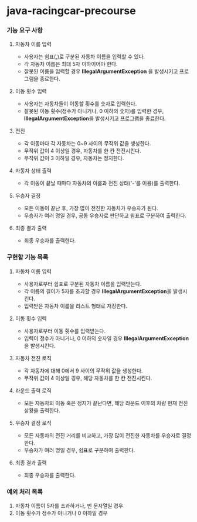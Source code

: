 # java-racingcar-precourse

### 기능 요구 사항

1. 자동차 이름 입력
    * 사용자는 쉼표(,)로 구분된 자동차 이름을 입력할 수 있다.
    * 각 자동차 이름은 최대 5자 이하이어야 한다.
    * 잘못된 이름을 입력할 경우 **IllegalArgumentException** 을 발생시키고 프로그램을 종료한다.   

2. 이동 횟수 입력
    * 사용자는 자동차들이 이동할 횟수를 숫자로 입력한다.
    * 잘못된 이동 횟수(정수가 아니거나, 0 이하의 숫자)를 입력한 경우, **IllegalArgumentException**을 발생시키고 프로그램을 종료한다.   

3. 전진
    * 각 이동마다 각 자동차는 0~9 사이의 무작위 값을 생성한다.
    * 무작위 값이 4 이상일 경우, 자동차를 한 칸 전진시킨다.
    * 무작위 값이 3 이하일 경우, 자동차는 정지한다.    

4. 자동차 상태 출력
    * 각 이동이 끝날 때마다 자동차의 이름과 전진 상태('-'를 이용)를 출력한다.

5. 우승자 결정
    * 모든 이동이 끝난 후, 가장 많이 전진한 자동차가 우승자가 된다.
    * 우승자가 여러 명일 경우, 공동 우승자로 판단하고 쉼표로 구분하여 출력한다.

6. 최종 결과 출력
    * 최종 우승자를 출력한다.

### 구현할 기능 목록

1. 자동차 이름 입력
    * 사용자로부터 쉼표로 구분된 자동차 이름을 입력받는다.
    * 각 이름의 길이가 5자를 초과할 경우 **IllegalArgumentException**을 발생시킨다.
    * 입력받은 자동차 이름을 리스트 형태로 저장한다.

2. 이동 횟수 입력
    * 사용자로부터 이동 횟수를 입력받는다.
    * 입력이 정수가 아니거나, 0 이하의 숫자일 경우 **IllegalArgumentException**을 발생시킨다.

3. 자동차 전진 로직
    * 각 자동차에 대해 0에서 9 사이의 무작위 값을 생성한다.
    * 무작위 값이 4 이상일 경우, 해당 자동차를 한 칸 전진시킨다.

4. 라운드 출력 로직
    * 모든 자동차의 이동 혹은 정지가 끝난다면, 해당 라운드 이후의 차량 현재 전진 상황을 출력한다.

5. 우승자 결정 로직
    * 모든 자동차의 전진 거리를 비교하고, 가장 많이 전진한 자동차를 우승자로 결정한다.
    * 우승자가 여러 명일 경우, 쉼표로 구분하여 출력한다.

6. 최종 결과 출력
    * 최종 우승자를 출력한다.

### 예외 처리 목록

1. 자동차 이름이 5자를 초과하거나, 빈 문자열일 경우
2. 이동 횟수가 정수가 아니거나 0 이하일 경우


